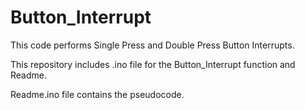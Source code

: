 # Button_Interrupt
This code performs Single Press and Double Press Button Interrupts.

This repository includes .ino file for the Button_Interrupt function and Readme.

Readme.ino file contains the pseudocode.
